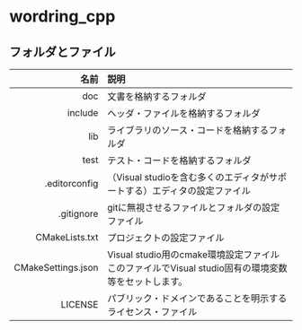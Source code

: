 ﻿# wordring_cpp

## フォルダとファイル
| 名前 | 説明 |
|----:|:----|
| doc | 文書を格納するフォルダ |
| include | ヘッダ・ファイルを格納するフォルダ |
| lib | ライブラリのソース・コードを格納するフォルダ |
| test | テスト・コードを格納するフォルダ |
| .editorconfig | （Visual studioを含む多くのエディタがサポートする）エディタの設定ファイル |
| .gitignore | gitに無視させるファイルとフォルダの設定ファイル |
| CMakeLists.txt | プロジェクトの設定ファイル |
| CMakeSettings.json | Visual studio用のcmake環境設定ファイル  このファイルでVisual studio固有の環境変数等をセットします。 |
| LICENSE | パブリック・ドメインであることを明示するライセンス・ファイル |